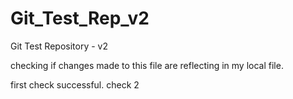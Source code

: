 # Git_Test_Rep_v2
Git Test Repository - v2

checking if changes made to this file are reflecting in my local file.

first check successful. check 2
